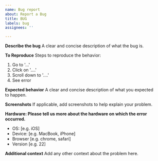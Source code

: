 ```yaml
---
name: Bug report
about: Report a Bug
title: BUG
labels: bug
assignees: ''

---
```


**Describe the bug**
A clear and concise description of what the bug is.

**To Reproduce**
Steps to reproduce the behavior:
1. Go to '...'
2. Click on '....'
3. Scroll down to '....'
4. See error

**Expected behavior**
A clear and concise description of what you expected to happen.

**Screenshots**
If applicable, add screenshots to help explain your problem.

**Hardware: Please tell us more about the hardware on which the error occurred.**
 - OS: [e.g. iOS]
 - Device: [e.g. MacBook, iPhone]
 - Browser [e.g. chrome, safari]
 - Version [e.g. 22]

**Additional context**
Add any other context about the problem here.
